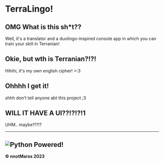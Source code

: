 # TerraLingo!
## OMG What is this sh*t??
Well, it's a translator and a duolingo-inspired console app in which you can train your skill in Terranian!

## Okie, but wth is Terranian?!?!
Hihihi, it's my own english cipher! >:3

## Ohhhh I get it!
shhh don't tell anyone abt this project ;3

## WILL IT HAVE A UI??!?!?!1
UHM.. maybe?!?!?

---
![Python Powered!](https://www.python.org/static/community_logos/python-powered-w-100x40.png)
---
 **©️ nnotMarss 2023**
